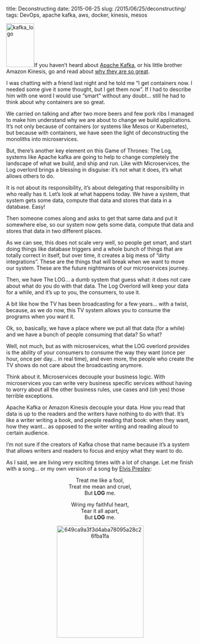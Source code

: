 title: Deconstructing
date: 2015-06-25
slug: /2015/06/25/deconstructing/
tags: DevOps, apache kafka, aws, docker, kinesis, mesos

[<img class="alignleft size-full wp-image-454" src="http://ivan.pedrazas.me/wp-content/uploads/2015/06/kafka_logo.png" alt="kafka_logo" width="75" height="117" />][1]If you haven&#8217;t heard about [Apache Kafka][2], or his little brother Amazon Kinesis, go and read about [why they are so great][3].

I was chatting with a friend last night and he told me &#8220;I get containers now. I needed some give it some thought, but I get them now&#8221;. If I had to describe him with one word I would use &#8220;smart&#8221; without any doubt&#8230; still he had to think about why containers are so great.

We carried on talking and after two more beers and few pork ribs I managed to make him understand why we are about to change we build applications. It&#8217;s not only because of containers (or systems like Mesos or Kubernetes), but because with containers, we have seen the light of deconstructing the monoliths into microservices.

But, there&#8217;s another key element on this Game of Thrones: The Log, systems like Apache kafka are going to help to change completely the landscape of what we build, and ship and run. Like with Microservices, the Log overlord brings a blessing in disguise: it&#8217;s not what it does, it&#8217;s what allows others to do.

It is not about its responsibility, it&#8217;s about delegating that responsibility in who really has it. Let&#8217;s look at what happens today. We have a system, that system gets some data, compute that data and stores that data in a database. Easy!

Then someone comes along and asks to get that same data and put it somewhere else, so our system now gets some data, compute that data and stores that data in two different places.

As we can see, this does not scale very well, so people get smart, and start doing things like database triggers and a whole bunch of things that are totally correct in itself, but over time, it creates a big mess of &#8220;dirty integrations&#8221;. These are the things that will break when we want to move our system. These are the future nightmares of our microservices journey.

Then, we have The LOG&#8230; a dumb system that guess what: it does not care about what do you do with that data. The Log Overlord will keep your data for a while, and it&#8217;s up to you, the consumers, to use it.

A bit like how the TV has been broadcasting for a few years&#8230; with a twist, because, as we do now, this TV system allows you to consume the programs when you want it.

Ok, so, basically, we have a place where we put all that data (for a while) and we have a bunch of people consuming that data? So what?

Well, not much, but as with microservices, what the LOG overlord provides is the ability of your consumers to consume the way they want (once per hour, once per day&#8230; in real time), and even more, the people who create the TV shows do not care about the broadcasting anymore.

Think about it. Microservices decouple your business logic. With microservices you can write very business specific services without having to worry about all the other business rules, use cases and (oh yes) those terrible exceptions.

Apache Kafka or Amazon Kinesis decouple your data. How you read that data is up to the readers and the writers have nothing to do with that. It&#8217;s like a writer writing a book, and people reading that book: when they want, how they want&#8230; as opposed to the writer writing and reading aloud to certain audience.

I&#8217;m not sure if the creators of Kafka chose that name because it&#8217;s a system that allows writers and readers to focus and enjoy what they want to do.

As I said, we are living very exciting times with a lot of change. Let me finish with a song&#8230; or my own version of a song by [Elvis Presley][4]:

<p style="text-align: center;">
  Treat me like a fool,<br /> Treat me mean and cruel,<br /> But <strong>LOG</strong> me.
</p>

<p style="text-align: center;">
  Wring my faithful heart,<br /> Tear it all apart,<br /> But <strong>LOG</strong> me.
</p>

<p style="text-align: center;">
  <a href="http://ivan.pedrazas.me/wp-content/uploads/2015/06/649ca9a3f3d4aba78095a28c26fba1fa.jpg"><img class="aligncenter size-medium wp-image-455" src="http://ivan.pedrazas.me/wp-content/uploads/2015/06/649ca9a3f3d4aba78095a28c26fba1fa-233x300.jpg" alt="649ca9a3f3d4aba78095a28c26fba1fa" width="233" height="300" /></a>
</p>

 [1]: http://ivan.pedrazas.me/wp-content/uploads/2015/06/kafka_logo.png
 [2]: http://kafka.apache.org/
 [3]: http://www.oreilly.com/pub/e/3098
 [4]: https://www.youtube.com/watch?v=f8PMqLHF1jU
